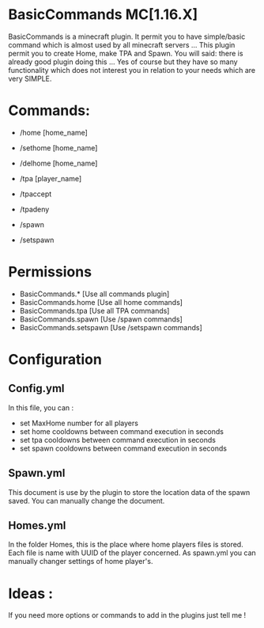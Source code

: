 # BasicCommands MC[1.16.X]
BasicCommands is a minecraft plugin. It permit you to have simple/basic command which is almost used by all minecraft servers ... This plugin permit you to create Home, make TPA and Spawn. You will said: there is already good plugin doing this ... Yes of course but they have so many functionality which does not interest you in relation to your needs which are very SIMPLE.

# Commands: 
- /home [home_name]   
- /sethome [home_name]
- /delhome [home_name]

- /tpa [player_name]
- /tpaccept 
- /tpadeny

- /spawn
- /setspawn

# Permissions 
- BasicCommands.*        [Use all commands plugin]
- BasicCommands.home     [Use all home commands]
- BasicCommands.tpa      [Use all TPA commands]
- BasicCommands.spawn    [Use /spawn commands]
- BasicCommands.setspawn [Use /setspawn commands]

# Configuration
## Config.yml
In this file, you can :
- set MaxHome number for all players
- set home cooldowns between command execution in seconds
- set tpa cooldowns between command execution in seconds
- set spawn cooldowns between command execution in seconds
## Spawn.yml
This document is use by the plugin to store the location data of the spawn saved. You can manually change the document.
## Homes.yml
In the folder Homes, this is the place where home players files is stored. Each file is name with UUID of the player concerned. As spawn.yml you can manually changer settings of home player's.

# Ideas :
If you need more options or commands to add in the plugins just tell me !
